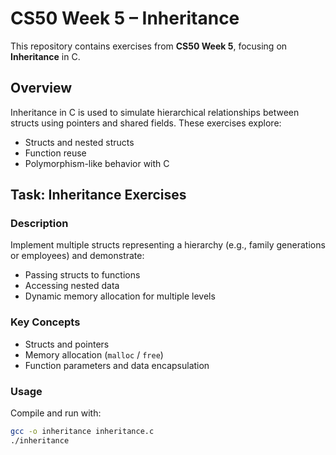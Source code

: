 # CS50 Week 5 – Inheritance

This repository contains exercises from **CS50 Week 5**, focusing on **Inheritance** in C.

## Overview
Inheritance in C is used to simulate hierarchical relationships between structs using pointers and shared fields. These exercises explore:

- Structs and nested structs
- Function reuse
- Polymorphism-like behavior with C

## Task: Inheritance Exercises

### Description
Implement multiple structs representing a hierarchy (e.g., family generations or employees) and demonstrate:

- Passing structs to functions
- Accessing nested data
- Dynamic memory allocation for multiple levels

### Key Concepts
- Structs and pointers
- Memory allocation (`malloc` / `free`)
- Function parameters and data encapsulation

### Usage
Compile and run with:
```bash
gcc -o inheritance inheritance.c
./inheritance
